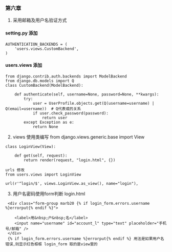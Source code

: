 ### 第六章
1. 采用邮箱及用户名验证方式

#### setting.py 添加
~~~
AUTHENTICATION_BACKENDS = (
    'users.views.CustomBackend',
)
~~~
#### users.views 添加
~~~
from django.contrib.auth.backends import ModelBackend
from django.db.models import Q
class CustomBackend(ModelBackend):

    def authenticate(self, username=None, password=None, **kwargs):
        try:
            user = UserProfile.objects.get(Q(username=username) | Q(email=username))  # Q代表或的关系
            if user.check_password(password):
                return user
        except Exception as e:
            return None
~~~
2. views 使用类编写
from django.views.generic.base import View

~~~
class LoginView(View):

    def get(self, request):
        return render(request, "login.html", {})

urls 修改
from users.views import LoginView

url(r'^login/$', views.LoginView.as_view(), name="login"),
~~~

3. 用户名密码使用form判断
login.html
~~~
 <div class="form-group marb20 {% if login_form.errors.username %}errorput{% endif %}">

    <label>用&nbsp;户&nbsp;名</label>
    <input name="username" id="account_l" type="text" placeholder="手机号/邮箱" />
 </div>
 {% if login_form.errors.username %}errorput{% endif %} 用法是如果用户名错误,则显示红色框框 login_form 取的是view里的
 ~~~